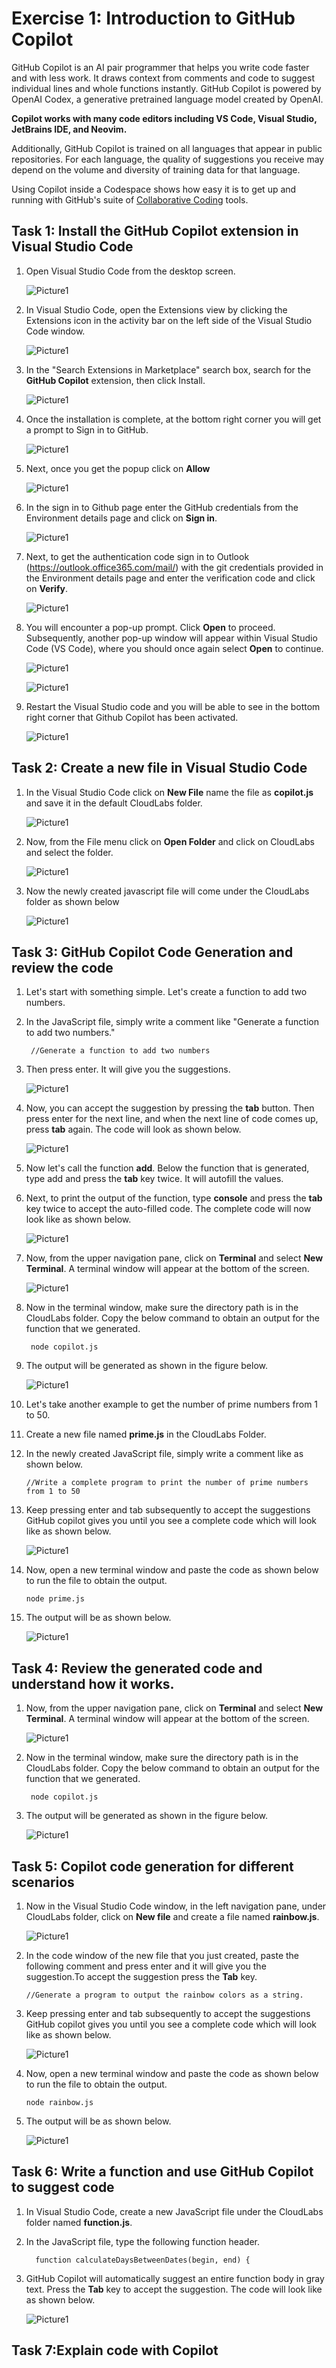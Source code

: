 
# Exercise 1: Introduction to GitHub Copilot

GitHub Copilot is an AI pair programmer that helps you write code faster and with less work. It draws context from comments and code to suggest individual lines and whole functions instantly. GitHub Copilot is powered by OpenAI Codex, a generative pretrained language model created by OpenAI.

**Copilot works with many code editors including VS Code, Visual Studio, JetBrains IDE, and Neovim.**

Additionally, GitHub Copilot is trained on all languages that appear in public repositories. For each language, the quality of suggestions you receive may depend on the volume and diversity of training data for that language.

Using Copilot inside a Codespace shows how easy it is to get up and running with GitHub's suite of [Collaborative Coding](https://github.com/features#features-collaboration) tools.

## Task 1: Install the GitHub Copilot extension in Visual Studio Code

1. Open Visual Studio Code from the desktop screen. 

   ![Picture1](../media/VScodedektop1.png)

2. In Visual Studio Code, open the Extensions view by clicking the Extensions icon in the activity bar on the left side of the Visual Studio Code window.

   ![Picture1](../media/vscodeextension.png)

3. In the "Search Extensions in Marketplace" search box, search for the **GitHub Copilot** extension, then click Install.

   ![Picture1](../media/copilotinstall.png)
  
4. Once the installation is complete, at the bottom right corner you will get a prompt to Sign in to GitHub.

   ![Picture1](../media/signingit.png)

5. Next, once you get the popup click on **Allow**

   ![Picture1](../media/allow.png)

6. In the sign in to Github page enter the GitHub credentials from the Environment details page and click on **Sign in**.

   ![Picture1](../media/vsgitsignin1.png)

7. Next, to get the authentication code sign in to Outlook (https://outlook.office365.com/mail/) with the git credentials provided in the Environment details page and enter the verification code and click on **Verify**.

   ![Picture1](../media/authgit.png)

8. You will encounter a pop-up prompt. Click **Open** to proceed. Subsequently, another pop-up window will appear within Visual Studio Code (VS Code), where you should once again select **Open** to continue.

   ![Picture1](../media/open.png)

   ![Picture1](../media/vsopen.png)

9. Restart the Visual Studio code and you will be able to see in the bottom right corner that Github Copilot has been activated.

   ![Picture1](../media/gitcoacti.png)

## Task 2: Create a new file in Visual Studio Code

1. In the Visual Studio Code click on **New File** name the file as **copilot.js** and save it in the default CloudLabs folder.

   ![Picture1](../media/newfilecr.png) 
  
2. Now, from the File menu click on **Open Folder** and click on CloudLabs and select the folder.

   ![Picture1](../media/folder.png) 

4. Now the newly created javascript file will come under the CloudLabs folder as shown below

   ![Picture1](../media/clfolderview.png)

## Task 3: GitHub Copilot Code Generation and review the code

1. Let's start with something simple. Let's create a function to add two numbers.

2. In the JavaScript file, simply write a comment like "Generate a function to add two numbers."

   ```
    //Generate a function to add two numbers
   ```
3. Then press enter. It will give you the suggestions.
   
   ![Picture1](../media/func.png)
   
5.  Now, you can accept the suggestion by pressing the **tab** button. Then press enter for the next line, and when the next line of code comes up, press **tab** again. The code will look as shown below.

    ![Picture1](../media/codecomp.png)

6. Now let's call the function **add**. Below the function that is generated, type add and press the **tab** key twice. It will autofill the values. 

7. Next, to print the output of the function, type **console** and press the **tab** key twice to accept the auto-filled code. The complete code will now look like as shown below.  
 
    ![Picture1](../media/fullcode.png)

8. Now, from the upper navigation pane, click on **Terminal** and select **New Terminal**. A terminal window will appear at the bottom of the screen. 

    ![Picture1](../media/term.png)
 
9. Now in the terminal window, make sure the directory path is in the CloudLabs folder. Copy the below command to obtain an output for the function that we generated. 
   ```
    node copilot.js
   ```
10. The output will be generated as shown in the figure below.

    ![Picture1](../media/outputfunc.png)   

11. Let's take another example to get the number of prime numbers from 1 to 50.

12. Create a new file named **prime.js** in the CloudLabs Folder.

13.  In the newly created JavaScript file, simply write a comment like as shown below.

      ```
      //Write a complete program to print the number of prime numbers from 1 to 50
      ```
14. Keep pressing enter and tab subsequently to accept the suggestions GitHub copilot gives you until you see a complete code which will look like as shown below.

    ![Picture1](../media/prime1.png)

15. Now, open a new terminal window and paste the code as shown below to run the file to obtain the output.
    ```
    node prime.js
    ```
16. The output will be as shown below.

    ![Picture1](../media/aprimeres.png)

## Task 4: Review the generated code and understand how it works.

1. Now, from the upper navigation pane, click on **Terminal** and select **New Terminal**. A terminal window will appear at the bottom of the screen. 

   ![Picture1](../media/term.png)
 
2. Now in the terminal window, make sure the directory path is in the CloudLabs folder. Copy the below command to obtain an output for the function that we generated. 
   ```
    node copilot.js
   ```
3. The output will be generated as shown in the figure below.

   ![Picture1](../media/outputfunc.png)

## Task 5: Copilot code generation for different scenarios

1. Now in the Visual Studio Code window, in the left navigation pane, under CloudLabs folder, click on **New file** and create a file named **rainbow.js**.

   ![Picture1](../media/newfilera.png)
   
3. In the code window of the new file that you just created, paste the following comment and press enter and it will give you the suggestion.To accept the suggestion press the **Tab** key.
    ```
    //Generate a program to output the rainbow colors as a string.
   ```
4. Keep pressing enter and tab subsequently to accept the suggestions GitHub copilot gives you until you see a complete code which will look like as shown below.

   ![Picture1](../media/rainfullcode.png)

5. Now, open a new terminal window and paste the code as shown below to run the file to obtain the output.
    ```
    node rainbow.js
    ```
6. The output will be as shown below.

    ![Picture1](../media/vibgoyr.png)


## Task 6: Write a function and use GitHub Copilot to suggest code

1. In Visual Studio Code, create a new JavaScript  file under the CloudLabs folder named **function.js**.

2. In the JavaScript file, type the following function header.

    ```
      function calculateDaysBetweenDates(begin, end) {
    ```
3. GitHub Copilot will automatically suggest an entire function body in gray text. Press the **Tab** key to accept the suggestion. The code will look like as shown below.

   ![Picture1](../media/varfunc.png)

 ## Task 7:Explain code with Copilot  
